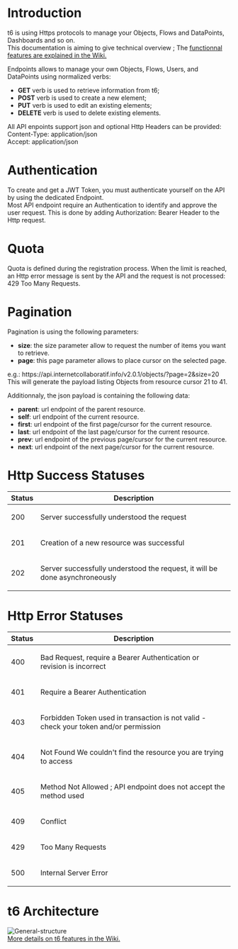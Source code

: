 <div class="article-content">
	<div class="article-text">
		<div>
			<h1>Introduction</h1>
			<p>
				t6 is using Https protocols to manage your Objects, Flows and DataPoints, Dashboards and so on.<br />
				This documentation is aiming to give technical overview ; The <a href="https://github.com/mathcoll/t6/wiki">functionnal features are explained in the Wiki.</a>
			</p>
			<p>
				Endpoints allows to manage your own Objects, Flows, Users, and DataPoints using normalized verbs:
			</p>
			<ul>
			<li><strong class="navtype navtype__get">GET</strong> verb is used to retrieve information from t6;</li>
			<li><strong class="navtype navtype__post">POST</strong> verb is used to create a new element;</li>
			<li><strong class="navtype navtype__put">PUT</strong> verb is used to edit an existing elements;</li>
			<li><strong class="navtype navtype__del">DELETE</strong> verb is used to delete existing elements.</li>
			</ul>
			<p>
				All API enpoints support json and optional Http Headers can be provided:<br />
				<span class="label label-primary">Content-Type: application/json</span><br />
				<span class="label label-primary">Accept: application/json</span><br />
			</p>
		</div>
		<div>	
			<h1>Authentication</h1>
			<p>
				To create and get a JWT Token, you must authenticate yourself on the API by using the dedicated Endpoint.<br />
				Most API endpoint require an Authentication to identify and approve the user request. This is done by adding 
				<span class="label label-primary">Authorization: Bearer <JWTtoken></span> Header to the Http request.
			</p>
		</div>
		<div>	
			<h1>Quota</h1>
			<p>
				Quota is defined during the registration process. When the limit is reached, an Http error message is sent by the API and the request is not processed:
				<span class="label label-primary">429 Too Many Requests</span>.
			</p>
		</div>
		<div>	
			<h1>Pagination</h1>
			<p>
				Pagination is using the following parameters:
				<ul>
					<li><b>size</b>: the size parameter allow  to request the number of items you want to retrieve.</li>
					<li><b>page</b>: this page parameter allows to place cursor on the selected page.</li>
				</ul>
				e.g.: <span class="label label-primary">https://api.internetcollaboratif.info/v2.0.1/objects/?page=2&size=20</span><br />
				This will generate the payload listing Objects from resource cursor 21 to 41.
			</p>
			<p>
				Additionnaly, the json payload is containing the following data:
				<ul>
					<li><b>parent</b>: url endpoint of the parent resource.</li>
					<li><b>self</b>: url endpoint of the current resource.</li>
					<li><b>first</b>: url endpoint of the first page/cursor for the current resource.</li>
					<li><b>last</b>: url endpoint of the last page/cursor for the current resource.</li>
					<li><b>prev</b>: url endpoint of the previous page/cursor for the current resource.</li>
					<li><b>next</b>: url endpoint of the next page/cursor for the current resource.</li>
				</ul>
			</p>
		</div>
		<div>
			<h1>Http Success Statuses</h1>
			<table>
				<thead>
					<tr>
						<th class="c1">Status</th>
						<th class="c2">Description</th>
					</tr>
				</thead>
				<tbody>
					<tr>
						<td class="code">200</td>
						<td>
							<p>Server successfully understood the request</p>
						</td>
					</tr>
					<tr>
						<td class="code">201</td>
						<td>
							<p>Creation of a new resource was successful</p>
						</td>
					</tr>
					<tr>
						<td class="code">202</td>
						<td>
							<p>Server successfully understood the request, it will be done asynchroneously</p>
						</td>
					</tr>
				</tbody>
			</table>
			<h1>Http Error Statuses</h1>
			<table>
				<thead>
					<tr>
						<th class="c1">Status</th>
						<th class="c2">Description</th>
					</tr>
				</thead>
				<tbody>
					<tr>
						<td class="code">400</td>
						<td>
							<p>Bad Request, require a Bearer Authentication or revision is incorrect</p>
						</td>
					</tr>
					<tr>
						<td class="code">401</td>
						<td>
							<p>Require a Bearer Authentication</p>
						</td>
					</tr>
					<tr>
						<td class="code">403</td>
						<td>
							<p>Forbidden Token used in transaction is not valid - check your token and/or
							permission</p>
						</td>
					</tr>
					<tr>
						<td class="code">404</td>
						<td>
							<p>Not Found We couldn't find the resource you are trying to access</p>
						</td>
					</tr>
					<tr>
						<td class="code">405</td>
						<td>
							<p>Method Not Allowed ; API endpoint does not accept the method used</p>
						</td>
					</tr>
					<tr>
						<td class="code">409</td>
						<td>
							<p>Conflict</p>
						</td>
					</tr>
					<tr>
						<td class="code">429</td>
						<td>
							<p>Too Many Requests</p>
						</td>
					</tr>
					<tr>
						<td class="code">500</td>
						<td>
							<p>Internal Server Error</p>
						</td>
					</tr>
				</tbody>
			</table>
		</div>
		<div>	
			<h1>t6 Architecture</h1>
			<p>
				<img src="https://raw.githubusercontent.com/mathcoll/t6/master/public/img/m/t6.png" class="img-responsive center-block" alt="General-structure"/>
				<br />
				<a href="https://github.com/mathcoll/t6/wiki">More details on t6 features in the Wiki.</a>
			</p>
		</div>
	</div>
</div>